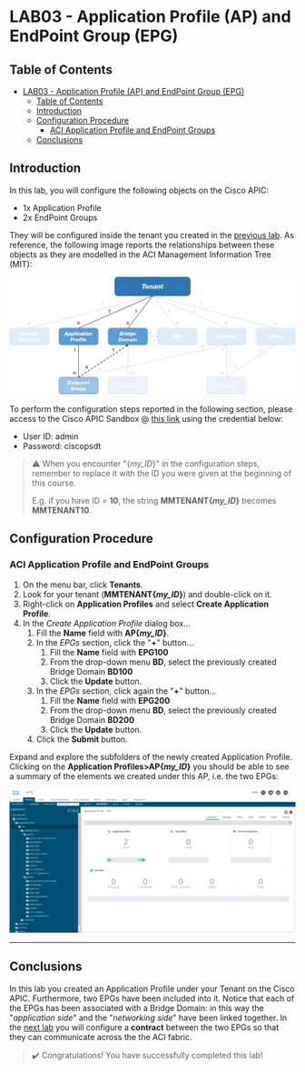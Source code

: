 # LAB03 - Application Profile (AP) and EndPoint Group (EPG)

## Table of Contents
- [LAB03 - Application Profile (AP) and EndPoint Group (EPG)](#lab03---application-profile-(ap)-and-endpoint-group-(epg))
  - [Table of Contents](#table-of-contents)
  - [Introduction](#introduction)
  - [Configuration Procedure](#configuration-procedure)
    - [ACI Application Profile and EndPoint Groups](#aci-application-profile-and-endpoint-groups)
  - [Conclusions](#conclusions)

## Introduction

In this lab, you will configure the following objects on the Cisco APIC:
- 1x Application Profile
- 2x EndPoint Groups

They will be configured inside the tenant you created in the [previous lab](../LAB2/LAB02_instructions.md).
As reference, the following image reports the relationships between these objects as they are modelled in the ACI Management Information Tree (MIT):

![mit](images/mit.png)

To perform the configuration steps reported in the following section, please access to the Cisco APIC Sandbox @ [this link](https://sandboxapicdc.cisco.com/#) using the credential below:

- User ID: admin
- Password: ciscopsdt

> :warning: When you encounter "{*my_ID*}" in the configuration steps, remember to replace it with the ID you were given at the beginning of this course.
> 
> E.g. if you have ID = **10**, the string **MMTENANT{*my_ID*}** becomes **MMTENANT10**.

## Configuration Procedure

### ACI Application Profile and EndPoint Groups

1. On the menu bar, click **Tenants**.
2. Look for your tenant (**MMTENANT{*my_ID*}**) and double-click on it.
3. Right-click on **Application Profiles** and select **Create Application Profile**.
4. In the _Create Application Profile_ dialog box...
   1. Fill the **Name** field with **AP{*my_ID*}**.
   2. In the _EPGs_ section, click the "**+**" button...
      1. Fill the **Name** field with **EPG100**
      2. From the drop-down menu **BD**, select the previously created Bridge Domain **BD100**
      3. Click the **Update** button.
   3. In the _EPGs_ section, click again the "**+**" button...
      1. Fill the **Name** field with **EPG200**
      2. From the drop-down menu **BD**, select the previously created Bridge Domain **BD200**
      3. Click the **Update** button.
   4. Click the **Submit** button.

Expand and explore the subfolders of the newly created Application Profile. Clicking on the **Application Profiles>AP{*my_ID*}** you should be able to see a summary of the elements we created under this AP, i.e. the two EPGs:

![ap_epgs](images/ap_epgs.png)

---

## Conclusions

In this lab you created an Application Profile under your Tenant on the Cisco APIC. Furthermore, two EPGs have been included into it. Notice that each of the EPGs has been associated with a Bridge Domain: in this way the "_application side_" and the "_networking side_" have been linked together. In the [next lab](../LAB4/LAB04_instructions.md) you will configure a **contract** between the two EPGs so that they can communicate across the the ACI fabric.

> :heavy_check_mark: Congratulations! You have successfully completed this lab!
